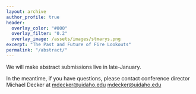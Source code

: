 ```yaml
---
layout: archive
author_profile: true
header:
  overlay_color: "#000"
  overlay_filter: "0.2"
  overlay_image: /assets/images/stmarys.png
excerpt: "The Past and Future of Fire Lookouts"
permalink: "/abstract/"
---
```


We will make abstract submissions live in late-January. 

In the meantime, if you have questions, please contact conference director Michael Decker at mdecker@uidaho.edu  <a href="mailto:mdecker@uidaho.edu">mdecker@uidaho.edu</a></p>